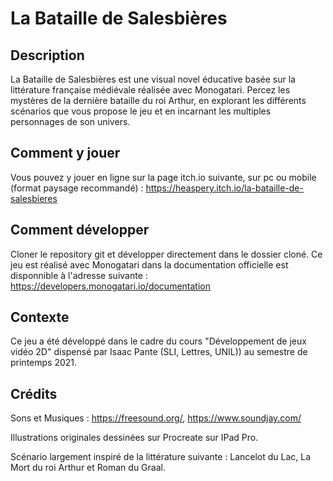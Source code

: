 # La Bataille de Salesbières

## Description

La Bataille de Salesbières est une visual novel éducative basée sur la littérature française médiévale réalisée avec Monogatari. Percez les mystères de la dernière bataille du roi Arthur, en explorant les différents scénarios que vous propose le jeu et en incarnant les multiples personnages de son univers.

## Comment y jouer 
Vous pouvez y jouer en ligne sur la page itch.io suivante, sur pc ou mobile (format paysage recommandé) : https://heaspery.itch.io/la-bataille-de-salesbieres

## Comment développer
Cloner le repository git et développer directement dans le dossier cloné. Ce jeu est réalisé avec Monogatari dans la documentation officielle est disponnible à l'adresse suivante : https://developers.monogatari.io/documentation

## Contexte 
Ce jeu a été développé dans le cadre du cours "Développement de jeux vidéo 2D" dispensé par Isaac Pante (SLI, Lettres, UNIL)) au semestre de printemps 2021. 


## Crédits 
Sons et Musiques : https://freesound.org/, https://www.soundjay.com/ 

Illustrations originales dessinées sur Procreate sur IPad Pro. 

Scénario largement inspiré de la littérature suivante : Lancelot du Lac, La Mort du roi Arthur et Roman du Graal. 


